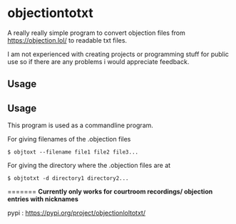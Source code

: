 # objectiontotxt
A really really simple program to convert objection files from https://objection.lol/ to readable txt files.

I am not experienced with creating projects or programming stuff for public use so if there are any problems i would appreciate feedback.

## Usage


## Usage

This program is used as a commandline program.

For giving filenames of the .objection files
```
$ objtoxt --filename file1 file2 file3...
```

For giving the directory where the .objection files are at
```
$ objtotxt -d directory1 directory2...
```
=======
**Currently only works for courtroom recordings/ objection entries with nicknames**

pypi : https://pypi.org/project/objectionloltotxt/
